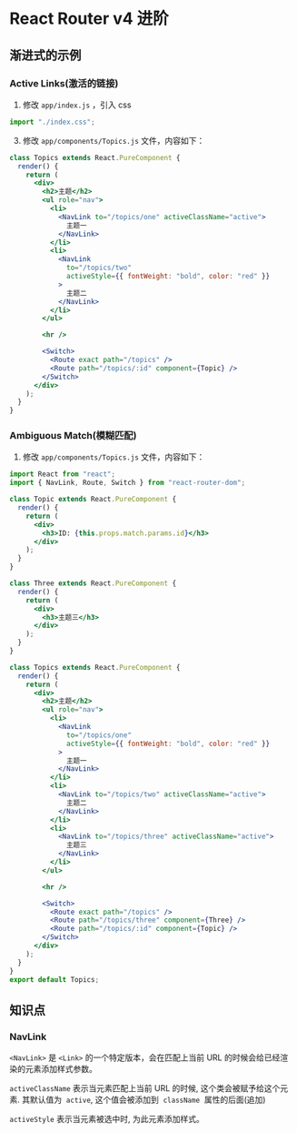 # React Router v4 进阶

## 渐进式的示例

### Active Links(激活的链接)

1. 修改 `app/index.js` ，引入 css

```jsx
import "./index.css";
```

3. 修改 `app/components/Topics.js` 文件，内容如下：

```jsx
class Topics extends React.PureComponent {
  render() {
    return (
      <div>
        <h2>主题</h2>
        <ul role="nav">
          <li>
            <NavLink to="/topics/one" activeClassName="active">
              主题一
            </NavLink>
          </li>
          <li>
            <NavLink
              to="/topics/two"
              activeStyle={{ fontWeight: "bold", color: "red" }}
            >
              主题二
            </NavLink>
          </li>
        </ul>

        <hr />

        <Switch>
          <Route exact path="/topics" />
          <Route path="/topics/:id" component={Topic} />
        </Switch>
      </div>
    );
  }
}
```

### Ambiguous Match(模糊匹配)

1. 修改 `app/components/Topics.js` 文件，内容如下：

```jsx
import React from "react";
import { NavLink, Route, Switch } from "react-router-dom";

class Topic extends React.PureComponent {
  render() {
    return (
      <div>
        <h3>ID: {this.props.match.params.id}</h3>
      </div>
    );
  }
}

class Three extends React.PureComponent {
  render() {
    return (
      <div>
        <h3>主题三</h3>
      </div>
    );
  }
}

class Topics extends React.PureComponent {
  render() {
    return (
      <div>
        <h2>主题</h2>
        <ul role="nav">
          <li>
            <NavLink
              to="/topics/one"
              activeStyle={{ fontWeight: "bold", color: "red" }}
            >
              主题一
            </NavLink>
          </li>
          <li>
            <NavLink to="/topics/two" activeClassName="active">
              主题二
            </NavLink>
          </li>
          <li>
            <NavLink to="/topics/three" activeClassName="active">
              主题三
            </NavLink>
          </li>
        </ul>

        <hr />

        <Switch>
          <Route exact path="/topics" />
          <Route path="/topics/three" component={Three} />
          <Route path="/topics/:id" component={Topic} />
        </Switch>
      </div>
    );
  }
}
export default Topics;
```

## 知识点

### NavLink

`<NavLink>` 是 `<Link>` 的一个特定版本，会在匹配上当前 URL 的时候会给已经渲染的元素添加样式参数。

`activeClassName` 表示当元素匹配上当前 URL 的时候, 这个类会被赋予给这个元素. 其默认值为  `active`, 这个值会被添加到  `className`  属性的后面(追加)

`activeStyle` 表示当元素被选中时, 为此元素添加样式。
